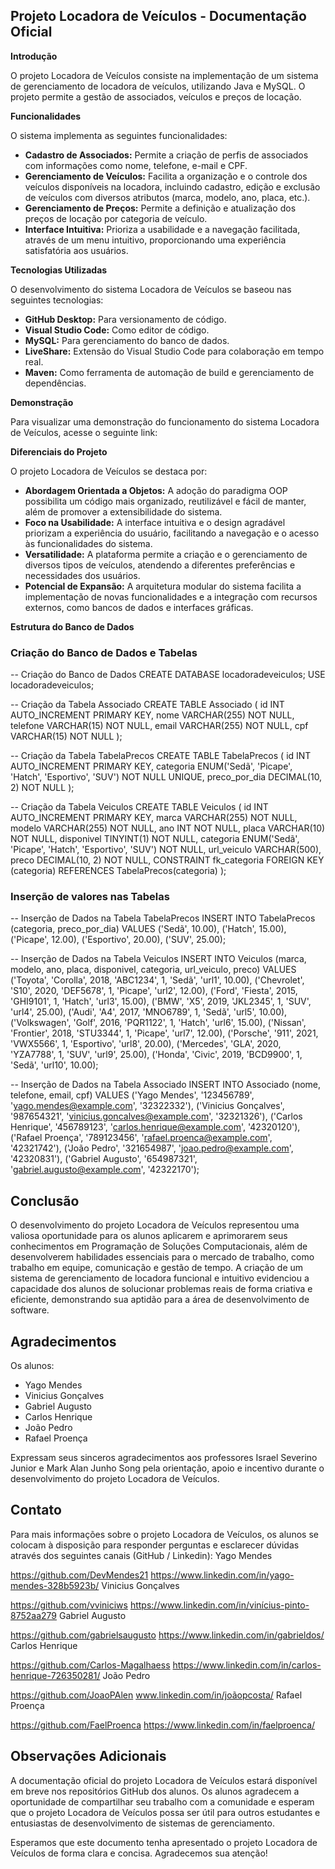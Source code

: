 ## Projeto Locadora de Veículos - Documentação Oficial

**Introdução**

O projeto Locadora de Veículos consiste na implementação de um sistema de gerenciamento de locadora de veículos, utilizando Java e MySQL. O projeto permite a gestão de associados, veículos e preços de locação.

**Funcionalidades**

O sistema implementa as seguintes funcionalidades:

* **Cadastro de Associados:** Permite a criação de perfis de associados com informações como nome, telefone, e-mail e CPF.
* **Gerenciamento de Veículos:** Facilita a organização e o controle dos veículos disponíveis na locadora, incluindo cadastro, edição e exclusão de veículos com diversos atributos (marca, modelo, ano, placa, etc.).
* **Gerenciamento de Preços:** Permite a definição e atualização dos preços de locação por categoria de veículo.
* **Interface Intuitiva:** Prioriza a usabilidade e a navegação facilitada, através de um menu intuitivo, proporcionando uma experiência satisfatória aos usuários.

**Tecnologias Utilizadas**

O desenvolvimento do sistema Locadora de Veículos se baseou nas seguintes tecnologias:

* **GitHub Desktop:** Para versionamento de código.
* **Visual Studio Code:** Como editor de código.
* **MySQL:** Para gerenciamento do banco de dados.
* **LiveShare:** Extensão do Visual Studio Code para colaboração em tempo real.
* **Maven:** Como ferramenta de automação de build e gerenciamento de dependências.

**Demonstração**

Para visualizar uma demonstração do funcionamento do sistema Locadora de Veículos, acesse o seguinte link:

**Diferenciais do Projeto**

O projeto Locadora de Veículos se destaca por:

* **Abordagem Orientada a Objetos:** A adoção do paradigma OOP possibilita um código mais organizado, reutilizável e fácil de manter, além de promover a extensibilidade do sistema.
* **Foco na Usabilidade:** A interface intuitiva e o design agradável priorizam a experiência do usuário, facilitando a navegação e o acesso às funcionalidades do sistema.
* **Versatilidade:** A plataforma permite a criação e o gerenciamento de diversos tipos de veículos, atendendo a diferentes preferências e necessidades dos usuários.
* **Potencial de Expansão:** A arquitetura modular do sistema facilita a implementação de novas funcionalidades e a integração com recursos externos, como bancos de dados e interfaces gráficas.

**Estrutura do Banco de Dados**

### Criação do Banco de Dados e Tabelas

-- Criação do Banco de Dados
CREATE DATABASE locadoradeveiculos;
USE locadoradeveiculos;

-- Criação da Tabela Associado
CREATE TABLE Associado (
    id INT AUTO_INCREMENT PRIMARY KEY,
    nome VARCHAR(255) NOT NULL,
    telefone VARCHAR(15) NOT NULL,
    email VARCHAR(255) NOT NULL,
    cpf VARCHAR(15) NOT NULL
);

-- Criação da Tabela TabelaPrecos
CREATE TABLE TabelaPrecos (
    id INT AUTO_INCREMENT PRIMARY KEY,
    categoria ENUM('Sedã', 'Picape', 'Hatch', 'Esportivo', 'SUV') NOT NULL UNIQUE,
    preco_por_dia DECIMAL(10, 2) NOT NULL
);

-- Criação da Tabela Veiculos
CREATE TABLE Veiculos (
    id INT AUTO_INCREMENT PRIMARY KEY,
    marca VARCHAR(255) NOT NULL,
    modelo VARCHAR(255) NOT NULL,
    ano INT NOT NULL,
    placa VARCHAR(10) NOT NULL,
    disponivel TINYINT(1) NOT NULL,
    categoria ENUM('Sedã', 'Picape', 'Hatch', 'Esportivo', 'SUV') NOT NULL,
    url_veiculo VARCHAR(500),
    preco DECIMAL(10, 2) NOT NULL,
    CONSTRAINT fk_categoria FOREIGN KEY (categoria) REFERENCES TabelaPrecos(categoria)
);

### Inserção de valores nas Tabelas

-- Inserção de Dados na Tabela TabelaPrecos
INSERT INTO TabelaPrecos (categoria, preco_por_dia) VALUES 
('Sedã', 10.00),
('Hatch', 15.00),
('Picape', 12.00),
('Esportivo', 20.00),
('SUV', 25.00);

-- Inserção de Dados na Tabela Veiculos
INSERT INTO Veiculos (marca, modelo, ano, placa, disponivel, categoria, url_veiculo, preco) VALUES 
('Toyota', 'Corolla', 2018, 'ABC1234', 1, 'Sedã', 'url1', 10.00),
('Chevrolet', 'S10', 2020, 'DEF5678', 1, 'Picape', 'url2', 12.00),
('Ford', 'Fiesta', 2015, 'GHI9101', 1, 'Hatch', 'url3', 15.00),
('BMW', 'X5', 2019, 'JKL2345', 1, 'SUV', 'url4', 25.00),
('Audi', 'A4', 2017, 'MNO6789', 1, 'Sedã', 'url5', 10.00),
('Volkswagen', 'Golf', 2016, 'PQR1122', 1, 'Hatch', 'url6', 15.00),
('Nissan', 'Frontier', 2018, 'STU3344', 1, 'Picape', 'url7', 12.00),
('Porsche', '911', 2021, 'VWX5566', 1, 'Esportivo', 'url8', 20.00),
('Mercedes', 'GLA', 2020, 'YZA7788', 1, 'SUV', 'url9', 25.00),
('Honda', 'Civic', 2019, 'BCD9900', 1, 'Sedã', 'url10', 10.00);

-- Inserção de Dados na Tabela Associado
INSERT INTO Associado (nome, telefone, email, cpf) VALUES 
('Yago Mendes', '123456789', 'yago.mendes@example.com', '32322332'),
('Vinicius Gonçalves', '987654321', 'vinicius.goncalves@example.com', '32321326'),
('Carlos Henrique', '456789123', 'carlos.henrique@example.com', '42320120'),
('Rafael Proença', '789123456', 'rafael.proenca@example.com', '42321742'),
('João Pedro', '321654987', 'joao.pedro@example.com', '42320831'),
('Gabriel Augusto', '654987321', 'gabriel.augusto@example.com', '42322170');

## Conclusão

O desenvolvimento do projeto Locadora de Veículos representou uma valiosa oportunidade para os alunos aplicarem e aprimorarem seus conhecimentos em Programação de Soluções Computacionais, além de desenvolverem habilidades essenciais para o mercado de trabalho, como trabalho em equipe, comunicação e gestão de tempo. A criação de um sistema de gerenciamento de locadora funcional e intuitivo evidenciou a capacidade dos alunos de solucionar problemas reais de forma criativa e eficiente, demonstrando sua aptidão para a área de desenvolvimento de software.

## Agradecimentos
Os alunos:
- Yago Mendes
- Vinicius Gonçalves
- Gabriel Augusto
- Carlos Henrique
- João Pedro
- Rafael Proença

Expressam seus sinceros agradecimentos aos professores Israel Severino Junior e Mark Alan Junho Song pela orientação, apoio e incentivo durante o desenvolvimento do projeto Locadora de Veículos.

## Contato
Para mais informações sobre o projeto Locadora de Veículos, os alunos se colocam à disposição para responder perguntas e esclarecer dúvidas através dos seguintes canais (GitHub / Linkedin):
Yago Mendes

https://github.com/DevMendes21
https://www.linkedin.com/in/yago-mendes-328b5923b/
Vinicius Gonçalves

https://github.com/vviniciws
https://www.linkedin.com/in/vinícius-pinto-8752aa279
Gabriel Augusto

https://github.com/gabrielsaugusto
https://www.linkedin.com/in/gabrieldos/
Carlos Henrique

https://github.com/Carlos-Magalhaess
https://www.linkedin.com/in/carlos-henrique-726350281/
João Pedro

https://github.com/JoaoPAlen
www.linkedin.com/in/joãopcosta/
Rafael Proença

https://github.com/FaelProenca
https://www.linkedin.com/in/faelproenca/

## Observações Adicionais

A documentação oficial do projeto Locadora de Veículos estará disponível em breve nos repositórios GitHub dos alunos. Os alunos agradecem a oportunidade de compartilhar seu trabalho com a comunidade e esperam que o projeto Locadora de Veículos possa ser útil para outros estudantes e entusiastas de desenvolvimento de sistemas de gerenciamento.

Esperamos que este documento tenha apresentado o projeto Locadora de Veículos de forma clara e concisa. Agradecemos sua atenção!
